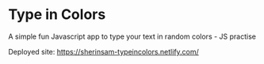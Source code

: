 # Type in Colors
A simple fun Javascript app to type your text in random colors - JS practise


Deployed site:
https://sherinsam-typeincolors.netlify.com/
